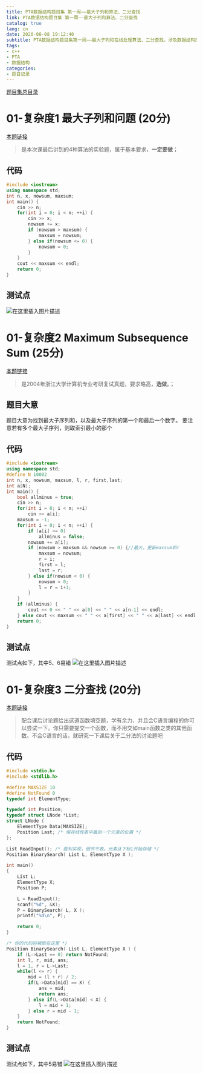 ```yaml
---
title: PTA数据结构题目集 第一周——最大子列和算法、二分查找
link: PTA数据结构题目集 第一周——最大子列和算法、二分查找
catalog: true
lang: cn
date: 2020-08-08 19:12:40
subtitle: PTA数据结构题目集第一周——最大子列和在线处理算法、二分查找，涉及数据结构的这些基本操作，所用语言为c++。
tags:
- c++
- PTA
- 数据结构
categories:
- 题目记录
---
```



[题目集总目录](https://blog.csdn.net/qq_45890533/article/details/107131440)
# 01-复杂度1 最大子列和问题 (20分)
[本题链接](https://pintia.cn/problem-sets/1268384564738605056/problems/1268385944106778624)
> 是本次课最后讲到的4种算法的实验题，属于基本要求，**一定要做**；
>
## 代码
```cpp
#include <iostream>
using namespace std;
int n, x, nowsum, maxsum;
int main() {
    cin >> n;
    for(int i = 0; i < n; ++i) {
        cin >> x;
        nowsum += x;
        if (nowsum > maxsum) {
            maxsum = nowsum;
        } else if(nowsum <= 0) {
            nowsum = 0;
        }
    }
    cout << maxsum << endl;
    return 0;
}
```
## 测试点
![在这里插入图片描述](https://img-blog.csdnimg.cn/2020070422313462.png?x-oss-process=image/watermark,type_ZmFuZ3poZW5naGVpdGk,shadow_10,text_aHR0cHM6Ly9ibG9nLmNzZG4ubmV0L3FxXzQ1ODkwNTMz,size_16,color_FFFFFF,t_70)
# 01-复杂度2 Maximum Subsequence Sum (25分)
[本题链接](https://pintia.cn/problem-sets/1268384564738605056/problems/1268385944106778625)
> 是2004年浙江大学计算机专业考研复试真题，要求略高，**选做**。；
## 题目大意
题目大意为找到最大子序列和，以及最大子序列的第一个和最后一个数字。
要注意若有多个最大子序列，则取索引最小的那个
## 代码
```cpp
#include <iostream>
using namespace std;
#define N 10002
int n, x, nowsum, maxsum, l, r, first,last;
int a[N];
int main() {
    bool allminus = true;
    cin >> n;
    for(int i = 0; i < n; ++i)
        cin >> a[i];
    maxsum = -1;
    for(int i = 0; i < n; ++i) {
        if (a[i] >= 0) 
            allminus = false;
        nowsum += a[i];
        if (nowsum > maxsum && nowsum >= 0) {//最大，更新maxsum和r
            maxsum = nowsum;
            r = i;
            first = l;
            last = r;
        } else if(nowsum < 0) {
            nowsum = 0;
            l = r = i+1;
        }
    }
    if (allminus) {
        cout << 0 << " " << a[0] << " " << a[n-1] << endl;
    } else cout << maxsum << " " << a[first] << " " << a[last] << endl;
    return 0;
}
```
## 测试点
测试点如下，其中5、6易错
![在这里插入图片描述](https://img-blog.csdnimg.cn/20200704223027614.png?x-oss-process=image/watermark,type_ZmFuZ3poZW5naGVpdGk,shadow_10,text_aHR0cHM6Ly9ibG9nLmNzZG4ubmV0L3FxXzQ1ODkwNTMz,size_16,color_FFFFFF,t_70)
# 01-复杂度3 二分查找 (20分)
[本题链接](https://pintia.cn/problem-sets/1268384564738605056/problems/1268385944106778626)
> 配合课后讨论题给出这道函数填空题，学有余力、并且会C语言编程的你可以尝试一下。你只需要提交一个函数，而不用交如main函数之类的其他函数。不会C语言的话，就研究一下课后关于二分法的讨论题吧
## 代码
```cpp
#include <stdio.h>
#include <stdlib.h>

#define MAXSIZE 10
#define NotFound 0
typedef int ElementType;

typedef int Position;
typedef struct LNode *List;
struct LNode {
    ElementType Data[MAXSIZE];
    Position Last; /* 保存线性表中最后一个元素的位置 */
};

List ReadInput(); /* 裁判实现，细节不表。元素从下标1开始存储 */
Position BinarySearch( List L, ElementType X );

int main()
{
    List L;
    ElementType X;
    Position P;

    L = ReadInput();
    scanf("%d", &X);
    P = BinarySearch( L, X );
    printf("%d\n", P);

    return 0;
}

/* 你的代码将被嵌在这里 */
Position BinarySearch( List L, ElementType X ) {
    if (L->Last == 0) return NotFound;
    int l, r, mid, ans;
    l = 1, r = L->Last;
    while(l <= r) {
        mid = (l + r) / 2;
        if(L->Data[mid] == X) {
            ans = mid;
            return ans;
        } else if(L->Data[mid] < X) {
            l = mid + 1;
        } else r = mid - 1;
    }
    return NotFound;
}
```
## 测试点
测试点如下，其中5易错
![在这里插入图片描述](https://img-blog.csdnimg.cn/20200704223540100.png?x-oss-process=image/watermark,type_ZmFuZ3poZW5naGVpdGk,shadow_10,text_aHR0cHM6Ly9ibG9nLmNzZG4ubmV0L3FxXzQ1ODkwNTMz,size_16,color_FFFFFF,t_70)